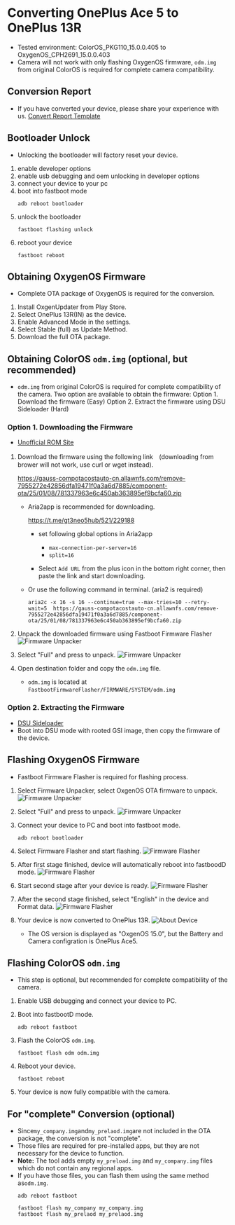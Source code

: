 # Converting OnePlus Ace 5 to OnePlus 13R
- Tested environment: ColorOS_PKG110_15.0.0.405 to OxygenOS_CPH2691_15.0.0.403
- Camera will not work with only flashing OxygenOS firmware, ```odm.img``` from original ColorOS is required for complete camera compatibility.

## Conversion Report
- If you have converted your device, please share your experience with us.
    [Convert Report Template](https://github.com/kinginu/Oneplus-Ace5-to-13R/issues/new?template=convert_report_template.md)

## Bootloader Unlock
- Unlocking the bootloader will factory reset your device.
1. enable developer options
2. enable usb debugging and oem unlocking in developer options
3. connect your device to your pc
4. boot into fastboot mode
    ```shell
    adb reboot bootloader
    ```
5. unlock the bootloader
    ```shell
    fastboot flashing unlock
    ```
6. reboot your device
    ```shell
    fastboot reboot
    ```

## Obtaining OxygenOS Firmware
- Complete OTA package of OxygenOS is required for the conversion.
1. Install OxgenUpdater from Play Store.
2. Select OnePlus 13R(IN) as the device.
3. Enable Advanced Mode in the settings.
4. Select Stable (full) as Update Method. 
5. Download the full OTA package.

## Obtaining ColorOS ```odm.img``` (optional, but recommended)
- ```odm.img``` from original ColorOS is required for complete compatibility of the camera.
Two option are available to obtain the firmware:
    Option 1. Download the firmware (Easy)
    Option 2. Extract the firmware using DSU Sideloader (Hard)

### Option 1. Downloading the Firmware
- [Unofficial ROM Site](https://yun.daxiaamu.com/OnePlus_Roms/%E4%B8%80%E5%8A%A0OnePlus%20ACE%205/)
1. Download the firmware using the following link　(downloading from brower will not work, use curl or wget instead).

    https://gauss-compotacostauto-cn.allawnfs.com/remove-7955272e42856dfa19471f0a3a6d7885/component-ota/25/01/08/781337963e6c450ab363895ef9bcfa60.zip

    - Aria2app is recommended for downloading.

        https://t.me/gt3neo5hub/521/229188

        - set following global options in Aria2app
            - ```max-connection-per-server=16```
            - ```split=16```

        - Select ```Add URL``` from the plus icon in the bottom right corner, then paste the link and start downloading.

    - Or use the following command in terminal. (aria2 is required)
        ```shell
        aria2c -x 16 -s 16 --continue=true --max-tries=10 --retry-wait=5  https://gauss-compotacostauto-cn.allawnfs.com/remove-7955272e42856dfa19471f0a3a6d7885/component-ota/25/01/08/781337963e6c450ab363895ef9bcfa60.zip
        ```

2. Unpack the downloaded firmware using Fastboot Firmware Flasher
    ![Firmware Unpacker](assets/FFF_unpack_select.png)

3. Select "Full" and press to unpack.
    ![Firmware Unpacker](assets/FFF_unpack_done.png)

4. Open destination folder and copy the ```odm.img``` file.
    - ```odm.img``` is located at ```FastbootFirmwareFlasher/FIRMWARE/SYSTEM/odm.img```


### Option 2. Extracting the Firmware
- [DSU Sideloader](https://github.com/VegaBobo/DSU-Sideloader)
- Boot into DSU mode with rooted GSI image, then copy the firmware of the device.

## Flashing OxygenOS Firmware
- Fastboot Firmware Flasher is required for flashing process.
1. Select Firmware Unpacker, select OxgenOS OTA firmware to unpack.
    ![Firmware Unpacker](assets/FFF_unpack_select.png)

2. Select "Full" and press to unpack.
    ![Firmware Unpacker](assets/FFF_unpack_done.png)

3. Connect your device to PC and boot into fastboot mode.
    ```shell
    adb reboot bootloader
    ```

4. Select Firmware Flasher and start flashing.
    ![Firmware Flasher](assets/FFF_flash_fastboot.png)

5. After first stage finished, device will automatically reboot into fastboodD mode.
    ![Firmware Flasher](assets/FFF_flash_firststage.png)

6. Start second stage after your device is ready.
    ![Firmware Flasher](assets/FFF_flash_secondstage.png)

7. After the second stage finished, select "English" in the device and Format data.
    ![Firmware Flasher](assets/FFF_flash_complete.png)

8. Your device is now converted to OnePlus 13R.
    ![About Device](assets/OxygenOS_About_device.jpg)
    - The OS version is displayed as "OxgenOS 15.0", but the Battery and Camera configration is OnePlus Ace5.


## Flashing ColorOS ```odm.img```
- This step is optional, but recommended for complete compatibility of the camera.
1. Enable USB debugging and connect your device to PC.

2. Boot into fastbootD mode.
    ```shell
    adb reboot fastboot
    ```

3. Flash the ColorOS ```odm.img```.
    ```shell
    fastboot flash odm odm.img
    ```

4. Reboot your device.
    ```shell
    fastboot reboot
    ```

5. Your device is now fully compatible with the camera.


## For "complete" Conversion (optional)
- Since```my_company.img```and```my_prelaod.img```are not included in the OTA package, the conversion is not "complete".
- Those files are required for pre-installed apps, but they are not necessary for the device to function.
- **Note:** The tool adds empty ```my_preload.img``` and ```my_company.img``` files which do not contain any regional apps.
- If you have those files, you can flash them using the same method as```odm.img```.
    ```shell
    adb reboot fastboot
    ```
    ```shell
    fastboot flash my_company my_company.img
    fastboot flash my_prelaod my_prelaod.img
    ```